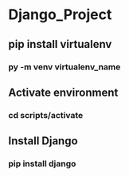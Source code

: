 # Django_Project

<h2> pip install virtualenv </h2>
<h3> py -m venv virtualenv_name </h3>

<h2> Activate environment </h2>
<h3> cd scripts/activate </h3>

<h2> Install Django </h2>
<h3> pip install django </h3>
